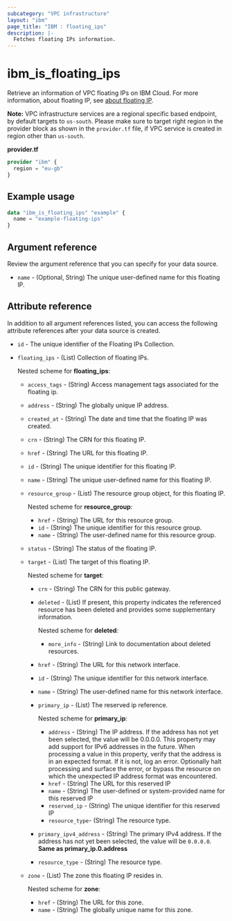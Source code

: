 ```yaml
---
subcategory: "VPC infrastructure"
layout: "ibm"
page_title: "IBM : floating_ips"
description: |-
  Fetches floating IPs information.
---
```


# ibm_is_floating_ips

Retrieve an information of VPC floating IPs on IBM Cloud. For more information, about floating IP, see [about floating IP](https://cloud.ibm.com/docs/vpc?topic=vpc-creating-a-vpc-using-the-rest-apis#create-floating-ip-api-tutorial).

**Note:** 
VPC infrastructure services are a regional specific based endpoint, by default targets to `us-south`. Please make sure to target right region in the provider block as shown in the `provider.tf` file, if VPC service is created in region other than `us-south`.

**provider.tf**

```terraform
provider "ibm" {
  region = "eu-gb"
}
```

## Example usage

```terraform
data "ibm_is_floating_ips" "example" {
  name = "example-floating-ips"
}
```

## Argument reference

Review the argument reference that you can specify for your data source.

- `name` - (Optional, String) The unique user-defined name for this floating IP.

## Attribute reference

In addition to all argument references listed, you can access the following attribute references after your data source is created.

- `id` - The unique identifier of the Floating IPs Collection.
- `floating_ips` - (List) Collection of floating IPs.
  
    Nested scheme for **floating_ips**:
	- `access_tags`  - (String) Access management tags associated for the floating ip.
    - `address` - (String) The globally unique IP address.
    - `created_at` - (String) The date and time that the floating IP was created.
    - `crn` - (String) The CRN for this floating IP.
    - `href` - (String) The URL for this floating IP.
    - `id` - (String) The unique identifier for this floating IP.
    - `name` - (String) The unique user-defined name for this floating IP.
    - `resource_group` - (List) The resource group object, for this floating IP.
	    
		Nested scheme for **resource_group**:
      	- `href` - (String) The URL for this resource group.
		- `id` - (String) The unique identifier for this resource group.
		- `name` - (String) The user-defined name for this resource group.
	- `status` - (String) The status of the floating IP.
	- `target` - (List) The target of this floating IP.
	    
		Nested scheme for **target**:
		- `crn` - (String) The CRN for this public gateway.
		- `deleted` - (List) If present, this property indicates the referenced resource has been deleted and provides some supplementary information.
		    
			Nested scheme for **deleted**:
  			- `more_info` - (String) Link to documentation about deleted resources.
    	- `href` - (String) The URL for this network interface.
		- `id` - (String) The unique identifier for this network interface.
		- `name` - (String) The user-defined name for this network interface.
		- `primary_ip` - (List) The reserved ip reference.
		
			Nested scheme for **primary_ip**:
			- `address` - (String) The IP address. If the address has not yet been selected, the value will be 0.0.0.0. This property may add support for IPv6 addresses in the future. When processing a value in this property, verify that the address is in an expected format. If it is not, log an error. Optionally halt processing and surface the error, or bypass the resource on which the unexpected IP address format was encountered.
			- `href` - (String) The URL for this reserved IP
			- `name` - (String) The user-defined or system-provided name for this reserved IP
			- `reserved_ip` - (String) The unique identifier for this reserved IP
			- `resource_type`- (String) The resource type.		
		- `primary_ipv4_address` - (String) The primary IPv4 address. If the address has not yet been selected, the value will be `0.0.0.0`. **Same as primary_ip.0.address**
		- `resource_type` - (String) The resource type.
	- `zone` - (List) The zone this floating IP resides in.
	    
		Nested scheme for **zone**:
		- `href` - (String) The URL for this zone.
		- `name` - (String) The globally unique name for this zone.
